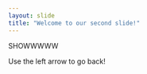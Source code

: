 ```yaml
---
layout: slide
title: "Welcome to our second slide!"
---
```

SHOWWWWW

Use the left arrow to go back!

